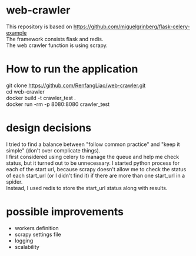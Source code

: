 # web-crawler
This repository is based on https://github.com/miguelgrinberg/flask-celery-example  
The framework consists flask and redis.  
The web crawler function is using scrapy.  
# How to run the application
git clone https://github.com/RenfangLiao/web-crawler.git  
cd web-crawler  
docker build -t crawler_test .  
docker run -rm -p 8080:8080 crawler_test  
# design decisions
I tried to find a balance between "follow common practice" and "keep it simple" (don't over complicate things).  
I first considered using celery to manage the queue and help me check status, but it turned out to be unnecessary. I started python process for each of the start url, because scrapy doesn't allow me to check the status of each start_url (or I didn't find it) if there are more than one start_url in a spider.  
Instead, I used redis to store the start_url status along with results. 
# possible improvements
- workers definition
- scrapy settings file
- logging
- scalability


